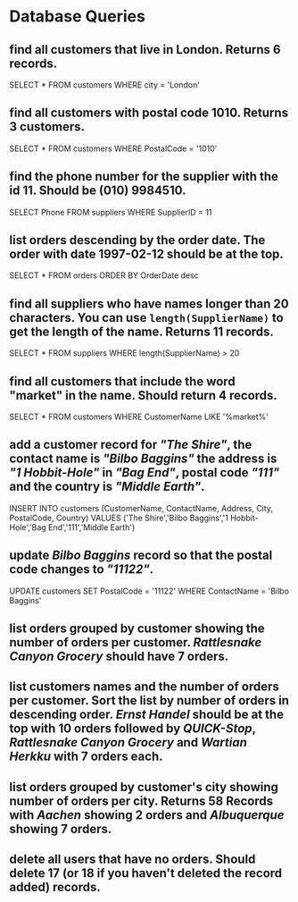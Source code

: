 # Database Queries

## find all customers that live in London. Returns 6 records.

SELECT * FROM customers
WHERE city = 'London'

## find all customers with postal code 1010. Returns 3 customers.

SELECT * FROM customers
WHERE PostalCode = '1010'

## find the phone number for the supplier with the id 11. Should be (010) 9984510.

SELECT Phone FROM suppliers
WHERE SupplierID = 11

## list orders descending by the order date. The order with date 1997-02-12 should be at the top.

SELECT * FROM orders
ORDER BY OrderDate desc

## find all suppliers who have names longer than 20 characters. You can use `length(SupplierName)` to get the length of the name. Returns 11 records.

SELECT * FROM suppliers
WHERE length(SupplierName) > 20

## find all customers that include the word "market" in the name. Should return 4 records.

SELECT * FROM customers
WHERE CustomerName LIKE '%market%'

## add a customer record for _"The Shire"_, the contact name is _"Bilbo Baggins"_ the address is _"1 Hobbit-Hole"_ in _"Bag End"_, postal code _"111"_ and the country is _"Middle Earth"_.

INSERT INTO customers (CustomerName, ContactName, Address, City, PostalCode, Country) VALUES ('The Shire','Bilbo Baggins','1 Hobbit-Hole','Bag End','111','Middle Earth')

## update _Bilbo Baggins_ record so that the postal code changes to _"11122"_.

UPDATE customers
SET PostalCode = '11122'
WHERE ContactName = 'Bilbo Baggins'

## list orders grouped by customer showing the number of orders per customer. _Rattlesnake Canyon Grocery_ should have 7 orders.



## list customers names and the number of orders per customer. Sort the list by number of orders in descending order. _Ernst Handel_ should be at the top with 10 orders followed by _QUICK-Stop_, _Rattlesnake Canyon Grocery_ and _Wartian Herkku_ with 7 orders each.

## list orders grouped by customer's city showing number of orders per city. Returns 58 Records with _Aachen_ showing 2 orders and _Albuquerque_ showing 7 orders.

## delete all users that have no orders. Should delete 17 (or 18 if you haven't deleted the record added) records.
